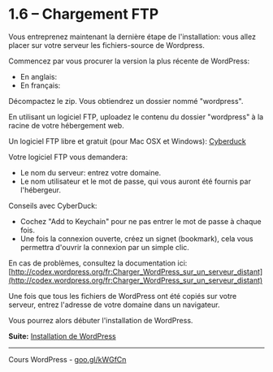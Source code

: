 # 1.6 – Chargement FTP

Vous entreprenez maintenant la dernière étape de l'installation: vous allez placer sur votre serveur les fichiers-source de Wordpress. 

Commencez par vous procurer la version la plus récente de WordPress:
 
- En anglais: 
- En français: 

Décompactez le zip. Vous obtiendrez un dossier nommé "wordpress".

En utilisant un logiciel FTP, uploadez le contenu du dossier "wordpress" à la racine de votre hébergement web.

Un logiciel FTP libre et gratuit (pour Mac OSX et Windows): [Cyberduck](http://cyberduck.ch/)

Votre logiciel FTP vous demandera: 

- Le nom du serveur: entrez votre domaine.
- Le nom utilisateur et le mot de passe, qui vous auront été fournis par l'hébergeur.

Conseils avec CyberDuck: 

- Cochez "Add to Keychain" pour ne pas entrer le mot de passe à chaque fois.
- Une fois la connexion ouverte, créez un signet (bookmark), cela vous permettra d'ouvrir la connexion par un simple clic.

En cas de problèmes, consultez la documentation ici: [http://codex.wordpress.org/fr:Charger_WordPress_sur_un_serveur_distant](http://codex.wordpress.org/fr:Charger_WordPress_sur_un_serveur_distant)

Une fois que tous les fichiers de WordPress ont été copiés sur votre serveur, entrez l'adresse de votre domaine dans un navigateur.

Vous pourrez alors débuter l'installation de WordPress.

**Suite:** [Installation de WordPress](07-Installer-WordPress.md)

******

Cours WordPress - [goo.gl/kWGfCn](https://github.com/ms-studio/cours-WP-fr/)